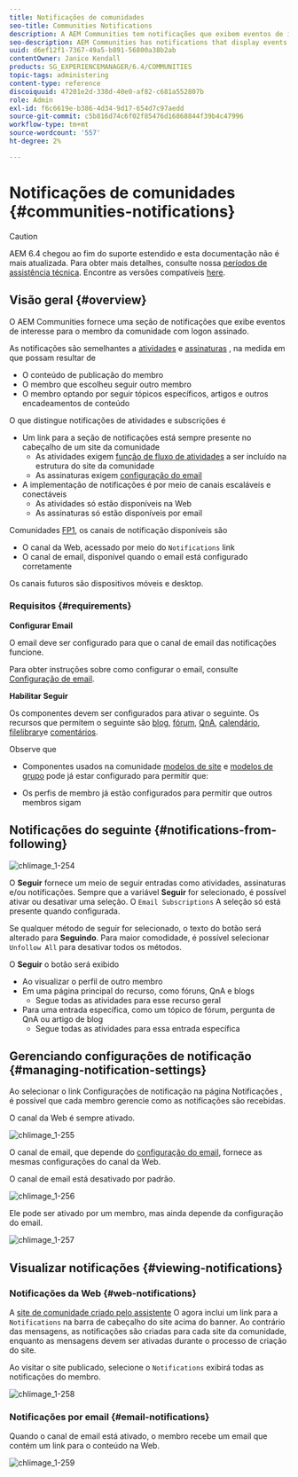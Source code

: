 ```yaml
---
title: Notificações de comunidades
seo-title: Communities Notifications
description: A AEM Communities tem notificações que exibem eventos de interesse para o membro da comunidade que fez logon
seo-description: AEM Communities has notifications that display events of interest to the signed-in community member
uuid: d6ef12f1-7367-49a5-b891-56800a38b2ab
contentOwner: Janice Kendall
products: SG_EXPERIENCEMANAGER/6.4/COMMUNITIES
topic-tags: administering
content-type: reference
discoiquuid: 47201e2d-338d-40e0-af82-c681a552807b
role: Admin
exl-id: f6c6619e-b386-4d34-9d17-654d7c97aedd
source-git-commit: c5b816d74c6f02f85476d16868844f39b4c47996
workflow-type: tm+mt
source-wordcount: '557'
ht-degree: 2%

---
```


# Notificações de comunidades {#communities-notifications}

>[!CAUTION]
>
>AEM 6.4 chegou ao fim do suporte estendido e esta documentação não é mais atualizada. Para obter mais detalhes, consulte nossa [períodos de assistência técnica](https://helpx.adobe.com/br/support/programs/eol-matrix.html). Encontre as versões compatíveis [here](https://experienceleague.adobe.com/docs/).

## Visão geral {#overview}

O AEM Communities fornece uma seção de notificações que exibe eventos de interesse para o membro da comunidade com logon assinado.

As notificações são semelhantes a [atividades](essentials-activities.md) e [assinaturas](subscriptions.md) , na medida em que possam resultar de

* O conteúdo de publicação do membro
* O membro que escolheu seguir outro membro
* O membro optando por seguir tópicos específicos, artigos e outros encadeamentos de conteúdo

O que distingue notificações de atividades e subscrições é

* Um link para a seção de notificações está sempre presente no cabeçalho de um site da comunidade
   * As atividades exigem [função de fluxo de atividades](functions.md#activity-stream-function) a ser incluído na estrutura do site da comunidade
   * As assinaturas exigem [configuração do email](email.md)
* A implementação de notificações é por meio de canais escaláveis e conectáveis
   * As atividades só estão disponíveis na Web
   * As assinaturas só estão disponíveis por email

Comunidades [FP1](deploy-communities.md#latestfeaturepack), os canais de notificação disponíveis são

* O canal da Web, acessado por meio do `Notifications` link
* O canal de email, disponível quando o email está configurado corretamente

Os canais futuros são dispositivos móveis e desktop.

### Requisitos {#requirements}

**Configurar Email**

O email deve ser configurado para que o canal de email das notificações funcione.

Para obter instruções sobre como configurar o email, consulte [Configuração de email](analytics.md).

**Habilitar Seguir**

Os componentes devem ser configurados para ativar o seguinte. Os recursos que permitem o seguinte são [blog](blog-feature.md), [fórum](forum.md), [QnA](working-with-qna.md), [calendário](calendar.md), [filelibrary](file-library.md)e [comentários](comments.md).

Observe que

* Componentes usados na comunidade [modelos de site](sites.md) e [modelos de grupo](tools-groups.md) pode já estar configurado para permitir que:

* Os perfis de membro já estão configurados para permitir que outros membros sigam

## Notificações do seguinte {#notifications-from-following}

![chlimage_1-254](assets/chlimage_1-254.png)

O **Seguir** fornece um meio de seguir entradas como atividades, assinaturas e/ou notificações. Sempre que a variável **Seguir** for selecionado, é possível ativar ou desativar uma seleção. O `Email Subscriptions` A seleção só está presente quando configurada.

Se qualquer método de seguir for selecionado, o texto do botão será alterado para **Seguindo**. Para maior comodidade, é possível selecionar `Unfollow All` para desativar todos os métodos.

O **Seguir** o botão será exibido

* Ao visualizar o perfil de outro membro
* Em uma página principal do recurso, como fóruns, QnA e blogs
   * Segue todas as atividades para esse recurso geral
* Para uma entrada específica, como um tópico de fórum, pergunta de QnA ou artigo de blog
   * Segue todas as atividades para essa entrada específica

## Gerenciando configurações de notificação {#managing-notification-settings}

Ao selecionar o link Configurações de notificação na página Notificações , é possível que cada membro gerencie como as notificações são recebidas.

O canal da Web é sempre ativado.

![chlimage_1-255](assets/chlimage_1-255.png)

O canal de email, que depende do [configuração do email](email.md), fornece as mesmas configurações do canal da Web.

O canal de email está desativado por padrão.

![chlimage_1-256](assets/chlimage_1-256.png)

Ele pode ser ativado por um membro, mas ainda depende da configuração do email.

![chlimage_1-257](assets/chlimage_1-257.png)

## Visualizar notificações {#viewing-notifications}

### Notificações da Web {#web-notifications}

A [site de comunidade criado pelo assistente](sites-console.md) O agora inclui um link para a `Notifications` na barra de cabeçalho do site acima do banner. Ao contrário das mensagens, as notificações são criadas para cada site da comunidade, enquanto as mensagens devem ser ativadas durante o processo de criação do site.

Ao visitar o site publicado, selecione o `Notifications` exibirá todas as notificações do membro.

![chlimage_1-258](assets/chlimage_1-258.png)

### Notificações por email {#email-notifications}

Quando o canal de email está ativado, o membro recebe um email que contém um link para o conteúdo na Web.

![chlimage_1-259](assets/chlimage_1-259.png)
